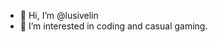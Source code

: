 - 👋 Hi, I’m @lusivelin
- 👀 I’m interested in coding and casual gaming.

<!---
lusivelin/lusivelin is a ✨ special ✨ repository because its `README.md` (this file) appears on your GitHub profile.
You can click the Preview link to take a look at your changes.
--->
